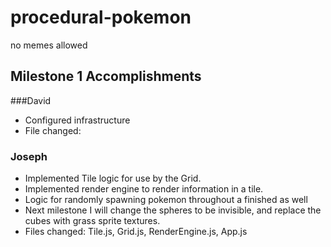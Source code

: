 # procedural-pokemon
no memes allowed

## Milestone 1 Accomplishments

###David
- Configured infrastructure
- File changed:

### Joseph 
- Implemented Tile logic for use by the Grid.
- Implemented render engine to render information in a tile. 
- Logic for randomly spawning pokemon throughout a finished as well
- Next milestone I will change the spheres to be invisible, and replace the cubes with grass sprite textures. 
- Files changed: Tile.js, Grid.js, RenderEngine.js, App.js